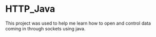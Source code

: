 # HTTP_Java
This project was used to help me learn how to open and control data coming in through sockets using java.

